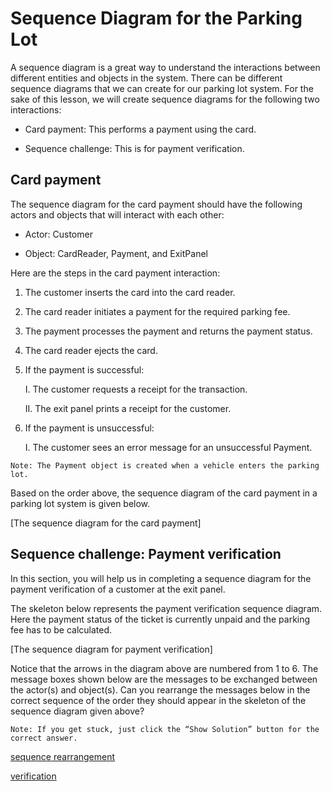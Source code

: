 # Sequence Diagram for the Parking Lot
A sequence diagram is a great way to understand the interactions between different entities and objects in the system. There can be different sequence diagrams that we can create for our parking lot system. For the sake of this lesson, we will create sequence diagrams for the following two interactions:

- Card payment: This performs a payment using the card.

- Sequence challenge: This is for payment verification.

## Card payment
The sequence diagram for the card payment should have the following actors and objects that will interact with each other:

- Actor: Customer

- Object: CardReader, Payment, and ExitPanel

Here are the steps in the card payment interaction:

1. The customer inserts the card into the card reader.

2. The card reader initiates a payment for the required parking fee.

3. The payment processes the payment and returns the payment status.

4. The card reader ejects the card.

5. If the payment is successful:

    I. The customer requests a receipt for the transaction.

    II. The exit panel prints a receipt for the customer.

6. If the payment is unsuccessful:

    I. The customer sees an error message for an unsuccessful Payment.
```
Note: The Payment object is created when a vehicle enters the parking lot.
```
Based on the order above, the sequence diagram of the card payment in a parking lot system is given below.

[The sequence diagram for the card payment]

## Sequence challenge: Payment verification
In this section, you will help us in completing a sequence diagram for the payment verification of a customer at the exit panel.

The skeleton below represents the payment verification sequence diagram. Here the payment status of the ticket is currently unpaid and the parking fee has to be calculated.

[The sequence diagram for payment verification]

Notice that the arrows in the diagram above are numbered from 1 to 6. The message boxes shown below are the messages to be exchanged between the actor(s) and object(s). Can you rearrange the messages below in the correct sequence of the order they should appear in the skeleton of the sequence diagram given above?
```
Note: If you get stuck, just click the “Show Solution” button for the correct answer.
```
[sequence rearrangement](./seqarrange.png)

[verification](./paymentverification.png)
